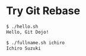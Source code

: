 Try Git Rebase
================================================================================


```sh
$ ./hello.sh
Hello, Git Dojo!
```

```sh
$ ./fullname.sh ichiro
Ichiro Suzuki
```
